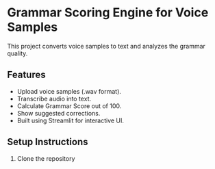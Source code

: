 # Grammar Scoring Engine for Voice Samples 

This project converts voice samples to text and analyzes the grammar quality.

## Features
- Upload voice samples (.wav format).
- Transcribe audio into text.
- Calculate Grammar Score out of 100.
- Show suggested corrections.
- Built using Streamlit for interactive UI.

## Setup Instructions

1. Clone the repository
